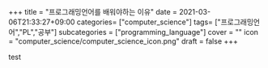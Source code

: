 +++
title = "프로그래밍언어를 배워야하는 이유"
date = 2021-03-06T21:33:27+09:00
categories= ["computer_science"]
tags= ["프로그래밍언어","PL","공부"]
subcategories = ["programming_language"]
cover = ""
icon = "computer_science/computer_science_icon.png"
draft = false
+++

test